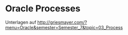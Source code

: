 # Oracle Processes

Unterlagen auf http://griesmayer.com/?menu=Oracle&semester=Semester_7&topic=03_Process
